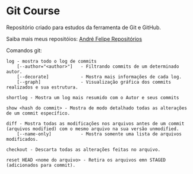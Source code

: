 # Git Course

Repositório criado para estudos da ferramenta de Git e GitHub.

Saiba mais meus repositóios: [André Felipe Repositórios](https://github.com/AndreFelipeCL/) 

Comandos git:

    log - mostra todo o log de commits
        [--author="<author>"]   - Filtrando commits de um determinado autor.
        [--decorate]            - Mostra mais informações de cada log.
        [--graph]               - Visualização gráfica dos commits realizados e sua estrutura.

    shortlog - Mostra um log mais resumido com o Autor e seus commits

    show <hash do commit> - Mostra de modo detalhado todas as alterações de um commit específico.

    diff - Mostra todas as modificações nos arquivos antes de um commit (arquivos modified) com o mesmo arquivo na sua versão unmodified.
        [--name-only]           - Mostra somente uma lista de arquivos modificados. 

    checkout - Descarta todas as alterações feitas no arquivo.

    reset HEAD <nome do arquivo> - Retira os arquivos emn STAGED (adicionados para commit).
